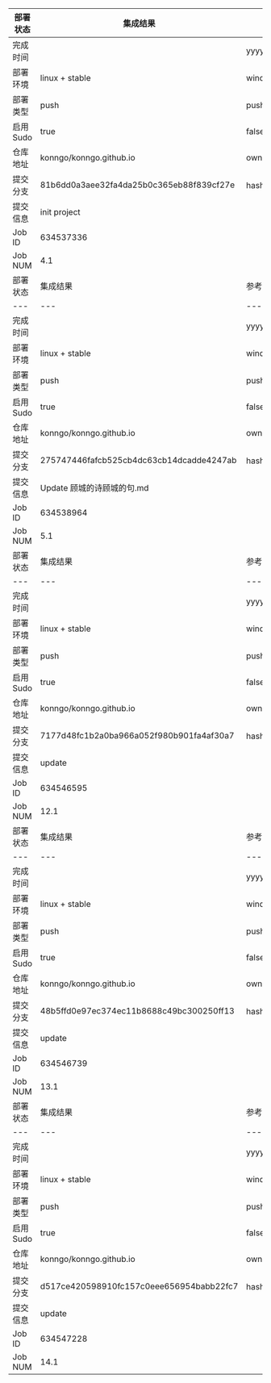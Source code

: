 部署状态 | 集成结果 | 参考值
---|---|---
完成时间 |  | yyyy-mm-dd hh:mm:ss
部署环境 | linux + stable | window | linux + stable
部署类型 | push | push | pull_request | api | cron
启用Sudo | true | false | true
仓库地址 | konngo/konngo.github.io | owner_name/repo_name
提交分支 | 81b6dd0a3aee32fa4da25b0c365eb88f839cf27e | hash 16位
提交信息 | init project |
Job ID   | 634537336 |
Job NUM  | 4.1 |
部署状态 | 集成结果 | 参考值
---|---|---
完成时间 |  | yyyy-mm-dd hh:mm:ss
部署环境 | linux + stable | window | linux + stable
部署类型 | push | push | pull_request | api | cron
启用Sudo | true | false | true
仓库地址 | konngo/konngo.github.io | owner_name/repo_name
提交分支 | 275747446fafcb525cb4dc63cb14dcadde4247ab | hash 16位
提交信息 | Update 顾城的诗顾城的句.md |
Job ID   | 634538964 |
Job NUM  | 5.1 |
部署状态 | 集成结果 | 参考值
---|---|---
完成时间 |  | yyyy-mm-dd hh:mm:ss
部署环境 | linux + stable | window | linux + stable
部署类型 | push | push | pull_request | api | cron
启用Sudo | true | false | true
仓库地址 | konngo/konngo.github.io | owner_name/repo_name
提交分支 | 7177d48fc1b2a0ba966a052f980b901fa4af30a7 | hash 16位
提交信息 | update |
Job ID   | 634546595 |
Job NUM  | 12.1 |
部署状态 | 集成结果 | 参考值
---|---|---
完成时间 |  | yyyy-mm-dd hh:mm:ss
部署环境 | linux + stable | window | linux + stable
部署类型 | push | push | pull_request | api | cron
启用Sudo | true | false | true
仓库地址 | konngo/konngo.github.io | owner_name/repo_name
提交分支 | 48b5ffd0e97ec374ec11b8688c49bc300250ff13 | hash 16位
提交信息 | update |
Job ID   | 634546739 |
Job NUM  | 13.1 |
部署状态 | 集成结果 | 参考值
---|---|---
完成时间 |  | yyyy-mm-dd hh:mm:ss
部署环境 | linux + stable | window | linux + stable
部署类型 | push | push | pull_request | api | cron
启用Sudo | true | false | true
仓库地址 | konngo/konngo.github.io | owner_name/repo_name
提交分支 | d517ce420598910fc157c0eee656954babb22fc7 | hash 16位
提交信息 | update |
Job ID   | 634547228 |
Job NUM  | 14.1 |
